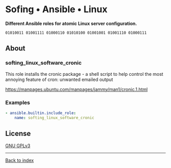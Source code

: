 # Sofing • Ansible • Linux

**Different Ansible roles for atomic Linux server configuration.**

```
01010011 01001111 01000110 01010100 01001001 01001110 01000111 
```

## About

### softing_linux_software_cronic

This role installs the cronic package - a shell script to help control the most annoying feature of cron: unwanted emailed output

https://manpages.ubuntu.com/manpages/jammy/man1/cronic.1.html

### Examples

```yaml
- ansible.builtin.include_role:
    name: softing_linux_software_cronic
```

## License

[GNU GPLv3](../../LICENSE)

------------------------
[Back to index](../../)
